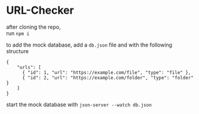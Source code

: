 # URL-Checker

after cloning the repo,  
run `npm i`

to add the mock database, add a `db.json` file and with the following structure

```
{
    "urls": [
      { "id": 1, "url": "https://example.com/file", "type": "file" },
      { "id": 2, "url": "https://example.com/folder", "type": "folder" }
    ]
}
```

start the mock database with `json-server --watch db.json`
